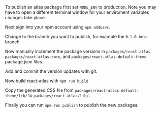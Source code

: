 To publish an atlas package first set `NODE_ENV` to production. Note you may have to open a different terminal window for your enviroment variables changes take place.

 Next sign into your npm account using `npm adduser`.

 Change to the branch you want to publish, for example the `0.1.0-beta` branch.

 Now manually increment the package versions in `packages/react-atlas`, `packages/react-atlas-core`, and  `packages/react-atlas-default-theme` package.json files.

 Add and commit the version updates with git.

 Now build react-atlas with `npm run build`.

 Copy the generated CSS file from `packages/react-atlas-default-theme/lib/` to `packages/react-atlas/lib/`.

 Finally you can run `npm run publish` to publish the new packages.
